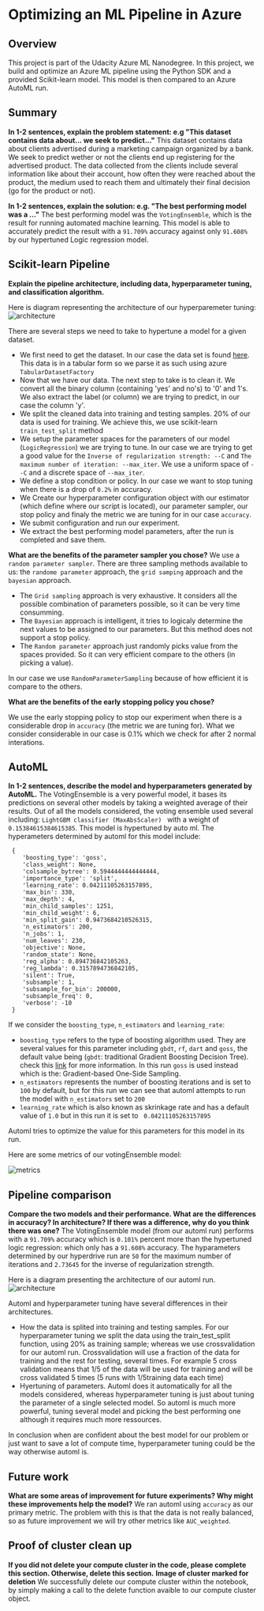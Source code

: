 # Optimizing an ML Pipeline in Azure

## Overview
This project is part of the Udacity Azure ML Nanodegree.
In this project, we build and optimize an Azure ML pipeline using the Python SDK and a provided Scikit-learn model.
This model is then compared to an Azure AutoML run.

## Summary
**In 1-2 sentences, explain the problem statement: e.g "This dataset contains data about... we seek to predict..."**
This dataset contains data about clients advertised during a marketing campaign organized by a bank. We seek to predict wether or not the clients end up registering for the advertised product. The data collected from the clients include several information like about their account, how often they were reached about the product, the medium used to reach them and ultimately their final decision (go for the product or not).

**In 1-2 sentences, explain the solution: e.g. "The best performing model was a ..."**
The best performing model was the ``VotingEnsemble``, which is the result for running automated machine learning.
This model is able to accurately predict the result with a ``91.709%`` accuracy against only ``91.608%`` by our hypertuned Logic regression model.

## Scikit-learn Pipeline
**Explain the pipeline architecture, including data, hyperparameter tuning, and classification algorithm.**

Here is diagram representing the architecture of our hyperparemeter tuning:
![architecture](./architectures_hyperdrive.png)

There are several steps we need to take to hypertune a model for a given dataset.
- We first need to get the dataset. In our case the data set is found [here](...). This data is in a tabular form so we parse it as such using azure ``TabularDatasetFactory``
- Now that we have our data. The next step to take is to clean it. We convert all the binary column (containing 'yes' and no's) to '0' and 1's. We also extract the label (or column) we are trying to predict, in our case the column 'y'.
- We split the cleaned data into training and testing samples. 20% of our data is used for training. We achieve this, we use scikit-learn ``train_test_split`` method
- We setup the parameter spaces for the parameters of our model (``LogicRegression``) we are trying to tune. In our case we are trying to get a good value for the ``Inverse of regularization strength: --C`` and ``The maximum number of iteration: --max_iter``. We use a uniform space of ``--C`` and a discrete space of ``--max_iter``.
- We define a stop condition or policy. In our case we want to stop tuning when there is a drop of ``0.2%`` in accuracy.
- We Create our hyperparameter configuration object with our estimator (which define where our script is located), our parameter sampler, our stop policy and finaly the metric we are tuning for in our case ``accuracy``.
- We submit configuration and run our experiment.
- We extract the best performing model parameters, after the run is completed and save them.

**What are the benefits of the parameter sampler you chose?**
We use a ``random parameter sampler``. There are three sampling methods available to us:
the ``randome parameter`` approach, the ``grid samping`` approach and the ``bayesian`` approach. 
- The ``Grid sampling`` approach is very exhaustive. It considers all the possible combination of parameters possible, so it can be very time consumming. 
- The ``Bayesian`` approach is intelligent, it tries to logicaly determine the next values to be assigned to our parameters. But this method does not support a stop policy.
- The ``Random parameter`` approach just randomly picks value from the spaces provided. So it can very efficient compare to the others (in picking a value).

In our case we use ``RandomParameterSampling`` because of how efficient it is compare to the others.

**What are the benefits of the early stopping policy you chose?**

We use the early stopping policy to stop our experiment when there is a considerable drop in ``accuracy`` (the metric we are tuning for). What we consider considerable in our case is 0.1% which we check for after 2 normal interations.

## AutoML
**In 1-2 sentences, describe the model and hyperparameters generated by AutoML.**
The VotingEnsemble is a very powerful model, it bases its predictions on several other models by taking a weighted average of their results. Out of all the models considered, the voting ensemble used several including: ``LightGBM classifier (MaxAbsScaler) `` with a weight of ``0.15384615384615385``. This model is hypertuned by auto ml. The hyperameters determined by automl for this model include:
```
 {
    'boosting_type': 'goss',
    'class_weight': None,
    'colsample_bytree': 0.5944444444444444,
    'importance_type': 'split',
    'learning_rate': 0.04211105263157895,
    'max_bin': 330,
    'max_depth': 4,
    'min_child_samples': 1251,
    'min_child_weight': 6,
    'min_split_gain': 0.9473684210526315,
    'n_estimators': 200,
    'n_jobs': 1,
    'num_leaves': 230,
    'objective': None,
    'random_state': None,
    'reg_alpha': 0.894736842105263,
    'reg_lambda': 0.3157894736842105,
    'silent': True,
    'subsample': 1,
    'subsample_for_bin': 200000,
    'subsample_freq': 0,
    'verbose': -10
 }
```
If we consider the ``boosting_type``, ``n_estimators`` and ``learning_rate``: 
- ``boosting_type`` refers to the type of boosting algorithm used. They are several values for this parameter including ``gbdt``, ``rf``, ``dart`` and ``goss``, the default value being (``gbdt``: traditional Gradient Boosting Decision Tree). check this [link](https://lightgbm.readthedocs.io/en/latest/Parameters.html#boosting) for more information. In this run ``goss`` is used instead which is the:  Gradient-based One-Side Sampling.
- ``n_estimators`` represents the number of boosting iterations and is set to ``100`` by default, but for this run we can see that automl attempts to run the model with ``n_estimators`` set to ``200``
- ``learning_rate`` which is also known as skrinkage rate and has a default value of ``1.0`` but in this run it is set to `` 0.04211105263157895``

Automl tries to optimize the value for this parameters for this model in its run.

Here are some metrics of our votingEnsemble model:

![metrics](./votingEnsemble.png)

## Pipeline comparison
**Compare the two models and their performance. What are the differences in accuracy? In architecture? If there was a difference, why do you think there was one?**
The VotingEnsemble model (from our automl run) performs with a ``91.709%`` accuracy which is ``0.101%`` percent more than the hypertuned logic regression: which only has a ``91.608%`` accuracy. The hyparameters determined by our hyperdrive run are ``50`` for the maximum number of iterations and ``2.73645`` for the inverse of regularization strength.

Here is a diagram presenting the architecture of our automl run. 
![architecture](./architectures_automl.png)

Automl and hyperparameter tuning have several differences in their architectures.
- How the data is splited into training and testing samples. For our hyperparameter tuning we split the data using the train_test_split function, using 20% as training sample; whereas we use crossvalidation for our automl run. Crossvalidation will use a fraction of the data for training and the rest for testing, several times. For example 5 cross validation means that 1/5 of the data will be used for training and will be cross validated 5 times (5 runs with 1/5training data each time)
- Hyertuning of parameters. Automl does it automatically for all the models considered, whereas hyperparameter tuning is just about tuning the parameter of a single selected model. So automl is much more powerful, tuning several model and picking the best performing one although it requires much more ressources. 

In conclusion when are confident about the best model for our problem or just want to save a lot of compute time, hyperparameter tuning could be the way otherwise automl is. 


## Future work
**What are some areas of improvement for future experiments? Why might these improvements help the model?**
We ran automl using ``accuracy`` as our primary metric. The problem with this is that the data is not really balanced, so as future improvement we will try other metrics like ``AUC_weighted``.

## Proof of cluster clean up
**If you did not delete your compute cluster in the code, please complete this section. Otherwise, delete this section.**
**Image of cluster marked for deletion**
We successfully delete our compute cluster within the notebook, by simply making a call to the delete function avaible to our compute cluster object. 
